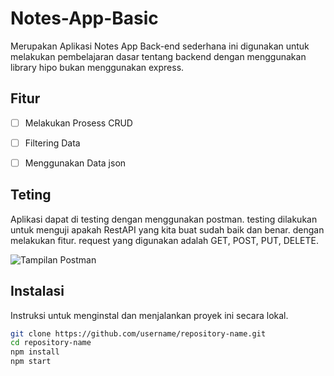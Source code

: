 # Notes-App-Basic

Merupakan Aplikasi Notes App Back-end sederhana ini digunakan untuk melakukan pembelajaran dasar tentang backend dengan
menggunakan library hipo bukan menggunakan express.

## Fitur

- [ ] Melakukan Prosess CRUD
- [ ] Filtering Data
- [ ] Menggunakan Data json


## Teting
Aplikasi dapat di testing dengan menggunakan postman. testing dilakukan untuk menguji apakah RestAPI yang kita buat sudah baik dan benar.
dengan melakukan fitur. request yang digunakan adalah GET, POST, PUT, DELETE.

![Tampilan Postman](./screenshot/2.png)

## Instalasi

Instruksi untuk menginstal dan menjalankan proyek ini secara lokal.

```bash
git clone https://github.com/username/repository-name.git
cd repository-name
npm install
npm start

